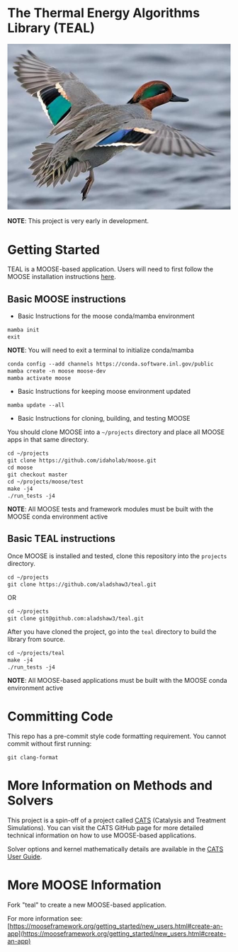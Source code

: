 The Thermal Energy Algorithms Library (TEAL)
=====

![Green-winged Teal](teal-image.jpg)

**NOTE**: This project is very early in development. 

# Getting Started 

TEAL is a MOOSE-based application. Users will need to first follow the MOOSE installation instructions
[here](https://mooseframework.inl.gov/getting_started/installation/index.html). 

## Basic MOOSE instructions 

 - Basic Instructions for the moose conda/mamba environment 
 
```
mamba init
exit
```
**NOTE**: You will need to exit a terminal to initialize conda/mamba

```
conda config --add channels https://conda.software.inl.gov/public
mamba create -n moose moose-dev
mamba activate moose
```

 - Basic Instructions for keeping moose environment updated 
 
```
mamba update --all
```

 - Basic Instructions for cloning, building, and testing MOOSE
 
You should clone MOOSE into a `~/projects` directory and place all MOOSE apps in that same directory. 

```
cd ~/projects
git clone https://github.com/idaholab/moose.git
cd moose 
git checkout master
cd ~/projects/moose/test
make -j4
./run_tests -j4
```

**NOTE**: All MOOSE tests and framework modules must be built with the MOOSE conda environment active 

## Basic TEAL instructions

Once MOOSE is installed and tested, clone this repository into the `projects` directory. 

```
cd ~/projects
git clone https://github.com/aladshaw3/teal.git
```

OR

```
cd ~/projects
git clone git@github.com:aladshaw3/teal.git
```

After you have cloned the project, go into the `teal` directory to build the library from source.

```
cd ~/projects/teal
make -j4
./run_tests -j4
```

**NOTE**: All MOOSE-based applications must be built with the MOOSE conda environment active 


# Committing Code 

This repo has a pre-commit style code formatting requirement. You cannot commit without first running:

```
git clang-format
```

# More Information on Methods and Solvers

This project is a spin-off of a project called [CATS](https://github.com/aladshaw3/cats) (Catalysis and Treatment Simulations). 
You can visit the CATS GitHub page for more detailed technical information on how to use MOOSE-based applications. 

Solver options and kernel mathematically details are available in the [CATS User Guide](https://github.com/aladshaw3/cats/blob/master/CATS-UserGuide-09172022.pdf).

# More MOOSE Information

Fork "teal" to create a new MOOSE-based application.

For more information see: [https://mooseframework.org/getting_started/new_users.html#create-an-app](https://mooseframework.org/getting_started/new_users.html#create-an-app)
